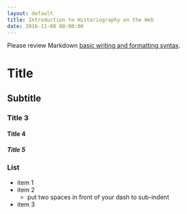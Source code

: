 ```yaml
---
layout: default
title: Introduction to Historiography on the Web
date: 2016-11-08 00:00:00
---
```


Please review Markdown [basic writing and formatting syntax](https://help.github.com/articles/basic-writing-and-formatting-syntax/).

# Title

## Subtitle

### Title 3

#### Title 4

##### Title 5


### List
- item 1
- item 2
  - put two spaces in front of your dash to sub-indent
- item 3

